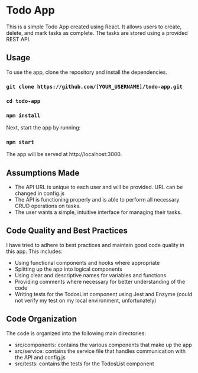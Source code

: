 # Todo App

This is a simple Todo App created using React. It allows users to create, delete, and mark tasks as complete. The tasks are stored using a provided REST API.

## Usage
To use the app, clone the repository and install the dependencies. 
### `git clone https://github.com/[YOUR_USERNAME]/todo-app.git`
### `cd todo-app`
### `npm install`

Next, start the app by running:
### `npm start`

The app will be served at http://localhost:3000.

## Assumptions Made
* The API URL is unique to each user and will be provided. URL can be changed in config.js
* The API is functioning properly and is able to perform all necessary CRUD operations on tasks.
* The user wants a simple, intuitive interface for managing their tasks.

## Code Quality and Best Practices
I have tried to adhere to best practices and maintain good code quality in this app. This includes:

* Using functional components and hooks where appropriate
* Splitting up the app into logical components
* Using clear and descriptive names for variables and functions
* Providing comments where necessary for better understanding of the code
* Writing tests for the TodosList component using Jest and Enzyme (could not verify my test on my local environment, unfortunately)

## Code Organization
The code is organized into the following main directories:

* src/components: contains the various components that make up the app
* src/service: contains the service file that handles communication with the API and config.js 
* src/tests: contains the tests for the TodosList component
